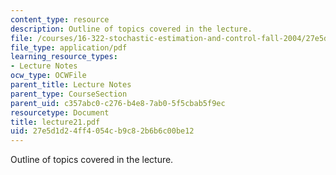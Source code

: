 ```yaml
---
content_type: resource
description: Outline of topics covered in the lecture.
file: /courses/16-322-stochastic-estimation-and-control-fall-2004/27e5d1d24ff4054cb9c82b6b6c00be12_lecture21.pdf
file_type: application/pdf
learning_resource_types:
- Lecture Notes
ocw_type: OCWFile
parent_title: Lecture Notes
parent_type: CourseSection
parent_uid: c357abc0-c276-b4e8-7ab0-5f5cbab5f9ec
resourcetype: Document
title: lecture21.pdf
uid: 27e5d1d2-4ff4-054c-b9c8-2b6b6c00be12
---
```

Outline of topics covered in the lecture.

